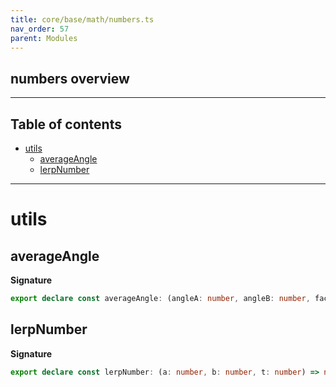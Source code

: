 ```yaml
---
title: core/base/math/numbers.ts
nav_order: 57
parent: Modules
---
```


## numbers overview

---

<h2 class="text-delta">Table of contents</h2>

- [utils](#utils)
  - [averageAngle](#averageangle)
  - [lerpNumber](#lerpnumber)

---

# utils

## averageAngle

**Signature**

```ts
export declare const averageAngle: (angleA: number, angleB: number, factor?: number) => number
```

## lerpNumber

**Signature**

```ts
export declare const lerpNumber: (a: number, b: number, t: number) => number
```
